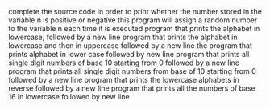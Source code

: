 complete the source code in order to print whether the number stored in the variable n is positive or negative
 this program will assign a random number to the variable n each time it is executed
program that prints the alphabet in lowercase, followed by a new line
program that prints the alphabet in lowercase and then in uppercase followed by a new line
the program that prints alphabet in lower case followed by new line
program that prints all single digit numbers of base 10 starting from 0 followed by a new line
program that prints all single digit numbers from base of 10 starting from 0 followed by a new line
program that prints the lowercase alphabets in reverse followed by a new line
program that prints all the numbers of base 16 in lowercase followed by new line
